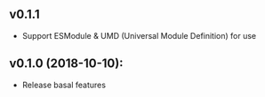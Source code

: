 ## v0.1.1

- Support ESModule & UMD (Universal Module Definition) for use

## v0.1.0 (2018-10-10):

- Release basal features